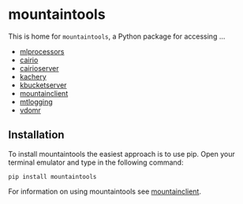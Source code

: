 # mountaintools

This is home for `mountaintools`, a Python package for accessing ...

- [mlprocessors](mlprocessors)
- [cairio](cairio)
- [cairioserver](cairioserver)
- [kachery](kachery)
- [kbucketserver](kbucketserver)
- [mountainclient](mountainclient)
- [mtlogging](mtlogging)
- [vdomr](vdomr)

## Installation
To install mountaintools the easiest approach is to use pip. Open your terminal emulator and type in the following command:
```
pip install mountaintools
```

For information on using mountaintools see [mountainclient](mountainclient).
